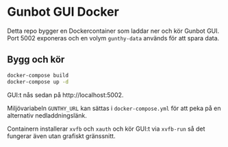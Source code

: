 # Gunbot GUI Docker

Detta repo bygger en Dockercontainer som laddar ner och kör Gunbot GUI.
Port 5002 exponeras och en volym `gunthy-data` används för att spara data.

## Bygg och kör

```bash
docker-compose build
docker-compose up -d
```

GUI:t nås sedan på http://localhost:5002.

Miljövariabeln `GUNTHY_URL` kan sättas i `docker-compose.yml` för att peka
på en alternativ nedladdningslänk.

Containern installerar `xvfb` och `xauth` och kör GUI:t via `xvfb-run` så det
fungerar även utan grafiskt gränssnitt.
